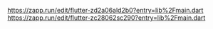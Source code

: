 https://zapp.run/edit/flutter-zd2a06ald2b0?entry=lib%2Fmain.dart
https://zapp.run/edit/flutter-zc28062sc290?entry=lib%2Fmain.dart
